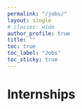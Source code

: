 ```yaml
---
permalink: "/jobs/"
layout: single
# classes: wide
author_profile: true
title: ""
toc: true
toc_label: "Jobs"
toc_sticky: true
---
```


# Internships